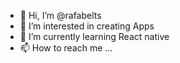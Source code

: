 - 👋 Hi, I’m @rafabelts
- 👀 I’m interested in creating Apps
- 🌱 I’m currently learning React native
- 📫 How to reach me ...

<!---
rafabelts/rafabelts is a ✨ special ✨ repository because its `README.md` (this file) appears on your GitHub profile.
You can click the Preview link to take a look at your changes.
--->
